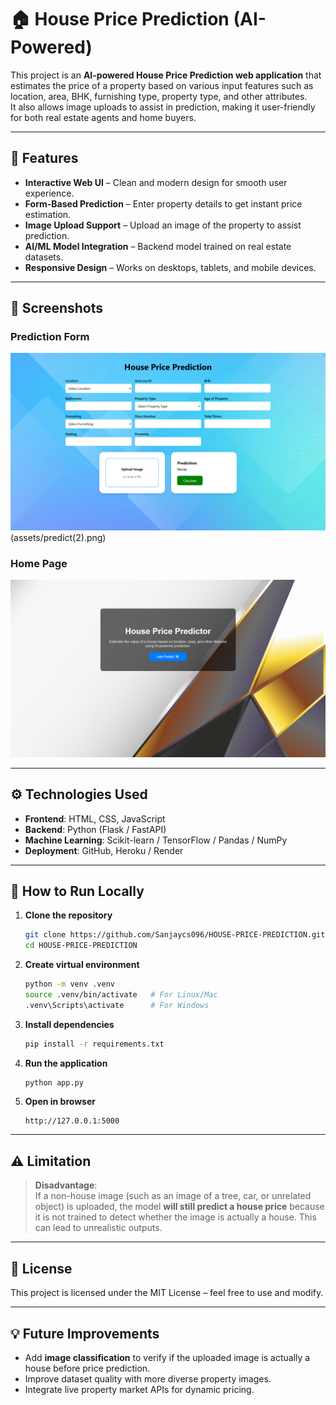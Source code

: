 # 🏠 House Price Prediction (AI-Powered)

This project is an **AI-powered House Price Prediction web application** that estimates the price of a property based on various input features such as location, area, BHK, furnishing type, property type, and other attributes.  
It also allows image uploads to assist in prediction, making it user-friendly for both real estate agents and home buyers.

---

## 🚀 Features
- **Interactive Web UI** – Clean and modern design for smooth user experience.
- **Form-Based Prediction** – Enter property details to get instant price estimation.
- **Image Upload Support** – Upload an image of the property to assist prediction.
- **AI/ML Model Integration** – Backend model trained on real estate datasets.
- **Responsive Design** – Works on desktops, tablets, and mobile devices.

---

## 📸 Screenshots
### Prediction Form
![Prediction Form](assets/predict(1).png)(assets/predict(2).png)

### Home Page
![Home Page](assets/home.png)

---

## ⚙️ Technologies Used
- **Frontend**: HTML, CSS, JavaScript
- **Backend**: Python (Flask / FastAPI)
- **Machine Learning**: Scikit-learn / TensorFlow / Pandas / NumPy
- **Deployment**: GitHub, Heroku / Render

---

## 📂 How to Run Locally
1. **Clone the repository**
   ```bash
   git clone https://github.com/Sanjaycs096/HOUSE-PRICE-PREDICTION.git
   cd HOUSE-PRICE-PREDICTION
   ```

2. **Create virtual environment**
   ```bash
   python -m venv .venv
   source .venv/bin/activate   # For Linux/Mac
   .venv\Scripts\activate      # For Windows
   ```

3. **Install dependencies**
   ```bash
   pip install -r requirements.txt
   ```

4. **Run the application**
   ```bash
   python app.py
   ```

5. **Open in browser**
   ```
   http://127.0.0.1:5000
   ```

---

## ⚠️ Limitation
> **Disadvantage**:  
> If a non-house image (such as an image of a tree, car, or unrelated object) is uploaded, the model **will still predict a house price** because it is not trained to detect whether the image is actually a house. This can lead to unrealistic outputs.

---

## 📜 License
This project is licensed under the MIT License – feel free to use and modify.

---

## 💡 Future Improvements
- Add **image classification** to verify if the uploaded image is actually a house before price prediction.
- Improve dataset quality with more diverse property images.
- Integrate live property market APIs for dynamic pricing.
